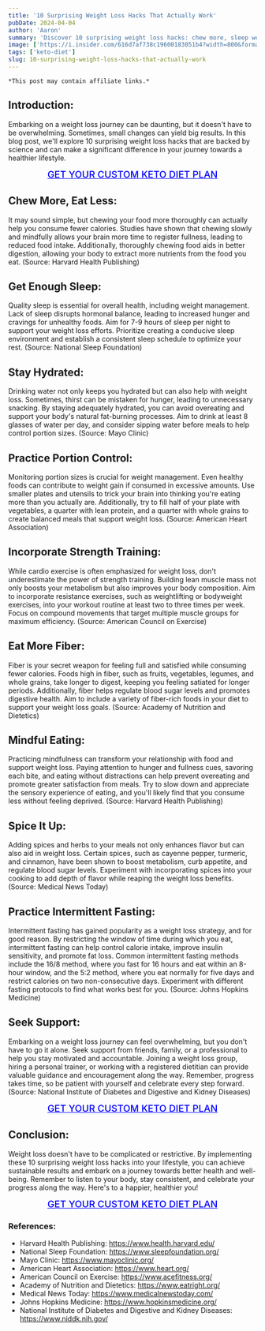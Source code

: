 ```yaml
---
title: '10 Surprising Weight Loss Hacks That Actually Work'
pubDate: 2024-04-04
author: 'Aaron'
summary: 'Discover 10 surprising weight loss hacks: chew more, sleep well, hydrate, portion control, strength train, and more!'
image: ['https://i.insider.com/616d7af738c19600183051b4?width=800&format=jpeg&auto=webp&quality=60,55']
tags: ['keto-diet']
slug: 10-surprising-weight-loss-hacks-that-actually-work
---
```


    *This post may contain affiliate links.*

## Introduction:
Embarking on a weight loss journey can be daunting, but it doesn't have to be overwhelming. Sometimes, small changes can yield big results. In this blog post, we'll explore 10 surprising weight loss hacks that are backed by science and can make a significant difference in your journey towards a healthier lifestyle.


<a href="https://bit.ly/49y1Qzn" class="wiggle" style="color: blue; font-weight: 500; font-size: 19px; display: flex; justify-content: center;">GET YOUR CUSTOM KETO DIET PLAN</a>

## Chew More, Eat Less:
It may sound simple, but chewing your food more thoroughly can actually help you consume fewer calories. Studies have shown that chewing slowly and mindfully allows your brain more time to register fullness, leading to reduced food intake. Additionally, thoroughly chewing food aids in better digestion, allowing your body to extract more nutrients from the food you eat. (Source: Harvard Health Publishing)

## Get Enough Sleep:
Quality sleep is essential for overall health, including weight management. Lack of sleep disrupts hormonal balance, leading to increased hunger and cravings for unhealthy foods. Aim for 7-9 hours of sleep per night to support your weight loss efforts. Prioritize creating a conducive sleep environment and establish a consistent sleep schedule to optimize your rest. (Source: National Sleep Foundation)

## Stay Hydrated:
Drinking water not only keeps you hydrated but can also help with weight loss. Sometimes, thirst can be mistaken for hunger, leading to unnecessary snacking. By staying adequately hydrated, you can avoid overeating and support your body's natural fat-burning processes. Aim to drink at least 8 glasses of water per day, and consider sipping water before meals to help control portion sizes. (Source: Mayo Clinic)

## Practice Portion Control:
Monitoring portion sizes is crucial for weight management. Even healthy foods can contribute to weight gain if consumed in excessive amounts. Use smaller plates and utensils to trick your brain into thinking you're eating more than you actually are. Additionally, try to fill half of your plate with vegetables, a quarter with lean protein, and a quarter with whole grains to create balanced meals that support weight loss. (Source: American Heart Association)

## Incorporate Strength Training:
While cardio exercise is often emphasized for weight loss, don't underestimate the power of strength training. Building lean muscle mass not only boosts your metabolism but also improves your body composition. Aim to incorporate resistance exercises, such as weightlifting or bodyweight exercises, into your workout routine at least two to three times per week. Focus on compound movements that target multiple muscle groups for maximum efficiency. (Source: American Council on Exercise)

## Eat More Fiber:
Fiber is your secret weapon for feeling full and satisfied while consuming fewer calories. Foods high in fiber, such as fruits, vegetables, legumes, and whole grains, take longer to digest, keeping you feeling satiated for longer periods. Additionally, fiber helps regulate blood sugar levels and promotes digestive health. Aim to include a variety of fiber-rich foods in your diet to support your weight loss goals. (Source: Academy of Nutrition and Dietetics)

## Mindful Eating:
Practicing mindfulness can transform your relationship with food and support weight loss. Paying attention to hunger and fullness cues, savoring each bite, and eating without distractions can help prevent overeating and promote greater satisfaction from meals. Try to slow down and appreciate the sensory experience of eating, and you'll likely find that you consume less without feeling deprived. (Source: Harvard Health Publishing)

## Spice It Up:
Adding spices and herbs to your meals not only enhances flavor but can also aid in weight loss. Certain spices, such as cayenne pepper, turmeric, and cinnamon, have been shown to boost metabolism, curb appetite, and regulate blood sugar levels. Experiment with incorporating spices into your cooking to add depth of flavor while reaping the weight loss benefits. (Source: Medical News Today)

## Practice Intermittent Fasting:
Intermittent fasting has gained popularity as a weight loss strategy, and for good reason. By restricting the window of time during which you eat, intermittent fasting can help control calorie intake, improve insulin sensitivity, and promote fat loss. Common intermittent fasting methods include the 16/8 method, where you fast for 16 hours and eat within an 8-hour window, and the 5:2 method, where you eat normally for five days and restrict calories on two non-consecutive days. Experiment with different fasting protocols to find what works best for you. (Source: Johns Hopkins Medicine)

## Seek Support:
Embarking on a weight loss journey can feel overwhelming, but you don't have to go it alone. Seek support from friends, family, or a professional to help you stay motivated and accountable. Joining a weight loss group, hiring a personal trainer, or working with a registered dietitian can provide valuable guidance and encouragement along the way. Remember, progress takes time, so be patient with yourself and celebrate every step forward. (Source: National Institute of Diabetes and Digestive and Kidney Diseases)

<a href="https://bit.ly/49y1Qzn" class="wiggle" style="color: blue; font-weight: 500; font-size: 19px; display: flex; justify-content: center;">GET YOUR CUSTOM KETO DIET PLAN</a>

## Conclusion:
Weight loss doesn't have to be complicated or restrictive. By implementing these 10 surprising weight loss hacks into your lifestyle, you can achieve sustainable results and embark on a journey towards better health and well-being. Remember to listen to your body, stay consistent, and celebrate your progress along the way. Here's to a happier, healthier you!

<a href="https://bit.ly/49y1Qzn" class="wiggle" style="color: blue; font-weight: 500; font-size: 19px; display: flex; justify-content: center;">GET YOUR CUSTOM KETO DIET PLAN</a>

### References:

- Harvard Health Publishing: https://www.health.harvard.edu/
- National Sleep Foundation: https://www.sleepfoundation.org/
- Mayo Clinic: https://www.mayoclinic.org/
- American Heart Association: https://www.heart.org/
- American Council on Exercise: https://www.acefitness.org/
- Academy of Nutrition and Dietetics: https://www.eatright.org/
- Medical News Today: https://www.medicalnewstoday.com/
- Johns Hopkins Medicine: https://www.hopkinsmedicine.org/
- National Institute of Diabetes and Digestive and Kidney Diseases: https://www.niddk.nih.gov/